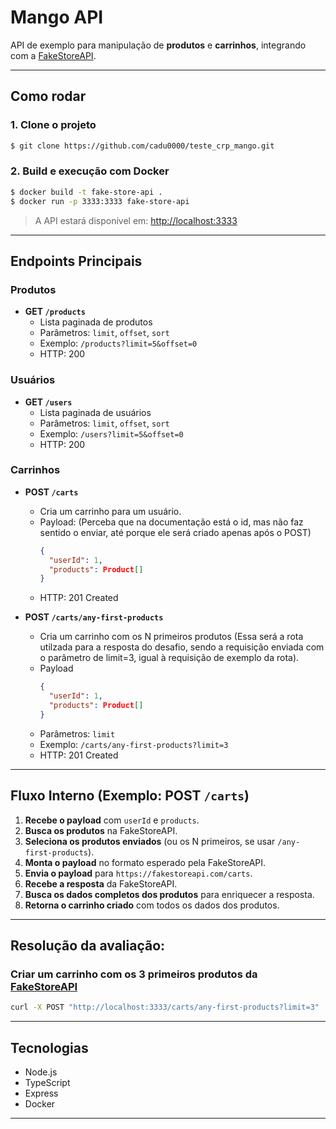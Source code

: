 # Mango API

API de exemplo para manipulação de **produtos** e **carrinhos**, integrando com a [FakeStoreAPI](https://fakestoreapi.com/).

---

## Como rodar

### 1. **Clone o projeto**
```bash
$ git clone https://github.com/cadu0000/teste_crp_mango.git
```

### 2. **Build e execução com Docker**
```bash
$ docker build -t fake-store-api .
$ docker run -p 3333:3333 fake-store-api
```
> A API estará disponível em: [http://localhost:3333](http://localhost:3333)

---

## Endpoints Principais

### Produtos
- **GET `/products`**
  - Lista paginada de produtos
  - Parâmetros: `limit`, `offset`, `sort`
  - Exemplo: `/products?limit=5&offset=0`
  - HTTP: 200 

### Usuários
- **GET `/users`**
  - Lista paginada de usuários
  - Parâmetros: `limit`, `offset`, `sort`
  - Exemplo: `/users?limit=5&offset=0`
  - HTTP: 200  

### Carrinhos
- **POST `/carts`**
  - Cria um carrinho para um usuário.
  - Payload: (Perceba que na documentação está o id, mas não faz sentido o enviar, até porque ele será criado apenas após o POST)
    ```json
    {
      "userId": 1,
      "products": Product[]
    }
    ```
  - HTTP: 201 Created 

- **POST `/carts/any-first-products`**
  - Cria um carrinho com os N primeiros produtos (Essa será a rota utilzada para a resposta do desafio, sendo a requisição enviada com o parâmetro de limit=3, igual à requisição de exemplo da rota).
  - Payload
    ```json
    {
      "userId": 1,
      "products": Product[]
    }
    ```
  - Parâmetros: `limit`
  - Exemplo: `/carts/any-first-products?limit=3`
  - HTTP: 201 Created  
---

## Fluxo Interno (Exemplo: POST `/carts`)

1. **Recebe o payload** com `userId` e `products`.
2. **Busca os produtos** na FakeStoreAPI.
3. **Seleciona os produtos enviados** (ou os N primeiros, se usar `/any-first-products`).
4. **Monta o payload** no formato esperado pela FakeStoreAPI.
5. **Envia o payload** para `https://fakestoreapi.com/carts`.
6. **Recebe a resposta** da FakeStoreAPI.
7. **Busca os dados completos dos produtos** para enriquecer a resposta.
8. **Retorna o carrinho criado** com todos os dados dos produtos.

---

## Resolução da avaliação:

### Criar um carrinho com os 3 primeiros produtos da [FakeStoreAPI](https://fakestoreapi.com/products)
```bash
curl -X POST "http://localhost:3333/carts/any-first-products?limit=3"
```

---

## Tecnologias

- Node.js
- TypeScript
- Express
- Docker

---